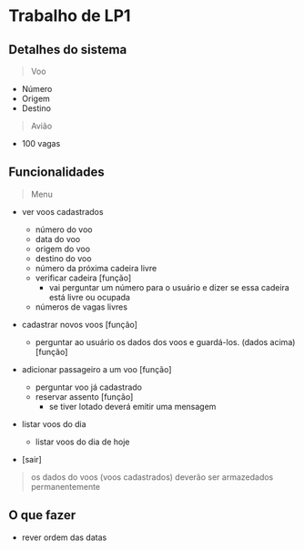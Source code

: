 # Trabalho de LP1

## Detalhes do sistema
> Voo
- Número
- Origem 
- Destino

> Avião
- 100 vagas

## Funcionalidades

> Menu
- ver voos cadastrados
    - número do voo
    - data do voo
    - origem do voo
    - destino do voo
    - número da próxima cadeira livre
    - verificar cadeira [função]
        - vai perguntar um número para o usuário e dizer se essa cadeira está livre ou ocupada
    - números de vagas livres

- cadastrar novos voos [função]
    - perguntar ao usuário os dados dos voos e guardá-los. (dados acima) [função]

- adicionar passageiro a um voo [função]
    - perguntar voo já cadastrado
    - reservar assento [função]
        - se tiver lotado deverá emitir uma mensagem

- listar voos do dia
    -  listar voos do dia de hoje
- [sair]

> os dados do voos (voos cadastrados) deverão ser armazedados permanentemente

## O que fazer
- rever ordem das datas